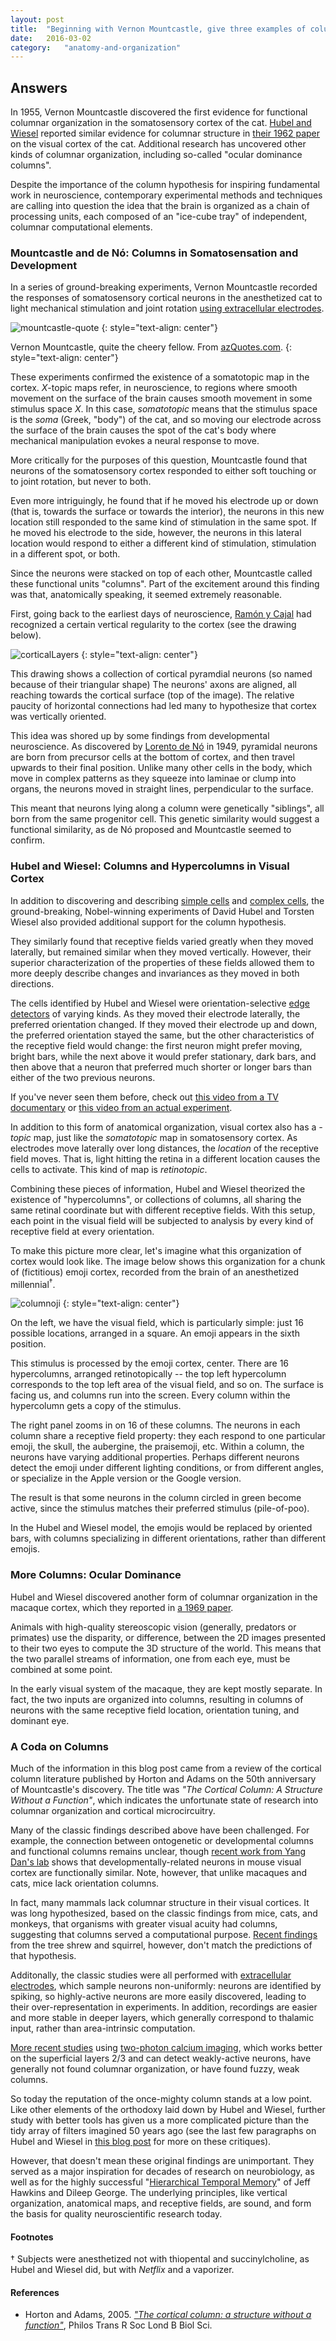 ```yaml
---
layout: post
title:	"Beginning with Vernon Mountcastle, give three examples of columnar organization in different cortical areas."
date:	2016-03-02
category:	"anatomy-and-organization"
---
```

## Answers

In 1955, Vernon Mountcastle discovered the first evidence
for functional columnar organization in the
somatosensory cortex of the cat.
[Hubel and Wiesel]({{site.baseurl}}/92vii)
reported similar evidence for columnar structure in
[their 1962 paper]({{site.baseurl}}/02)
on the visual cortex of the cat.
Additional research has uncovered other kinds of columnar organization,
including so-called "ocular dominance columns".

Despite the importance of the column hypothesis for inspiring
fundamental work in neuroscience,
contemporary experimental methods and techniques
are calling into question
the idea that the brain is organized as
a chain of processing units, each composed of
an "ice-cube tray" of independent, columnar computational elements.

### Mountcastle and de Nó: Columns in Somatosensation and Development

In a series of ground-breaking experiments,
Vernon Mountcastle recorded the responses of
somatosensory cortical neurons in the anesthetized cat
to light mechanical stimulation and joint rotation
[using extracellular electrodes]({{site.baseurl}}/80).

![mountcastle-quote]
{: style="text-align: center"}

Vernon Mountcastle, quite the cheery fellow.
From [azQuotes.com](http://www.azquotes.com/).
{: style="text-align: center"}

These experiments confirmed the existence of a somatotopic map
in the cortex.
*X*-topic maps refer, in neuroscience, to regions where
smooth movement on the surface of the brain
causes smooth movement in some stimulus space *X*.
In this case, *somatotopic* means that the stimulus space
is the *soma* (Greek, "body") of the cat, and so moving our electrode across
the surface of the brain causes the spot of the cat's body where mechanical
manipulation evokes a neural response to move.

More critically for the purposes of this question,
Mountcastle found that neurons of the somatosensory cortex
responded to either soft touching or to joint rotation,
but never to both.

Even more intriguingly,
he found that if he moved his electrode up or down
(that is, towards the surface or towards the interior),
the neurons in this new location still responded to
the same kind of stimulation in the same spot.
If he moved his electrode to the side, however,
the neurons in this lateral location would respond to
either a different kind of stimulation,
stimulation in a different spot, or both.

Since the neurons were stacked on top of each other,
Mountcastle called these functional units "columns".
Part of the excitement around this finding was that,
anatomically speaking, it seemed extremely reasonable.

First, going back to the earliest days of neuroscience,
[Ramón y Cajal]({{site.baseurl}}/92i)
had recognized a certain vertical regularity to the cortex
(see the drawing below).

![corticalLayers]
{: style="text-align: center"}

This drawing shows a collection of
cortical pyramdial neurons (so named because of their triangular shape)
The neurons' axons are aligned, all reaching towards the
cortical surface (top of the image).
The relative paucity of horizontal connections
had led many to hypothesize that cortex was vertically oriented.

This idea was shored up by some findings from developmental neuroscience.
As discovered by
[Lorento de Nó](https://en.wikipedia.org/wiki/Rafael_Lorente_de_N%C3%B3)
in 1949,
pyramidal neurons are born from precursor cells at the bottom of cortex,
and then travel upwards to their final position.
Unlike many other cells in the body, which move in complex patterns
as they squeeze into laminae or clump into organs,
the neurons moved in straight lines, perpendicular to the surface.

This meant that neurons lying along a column
were genetically "siblings",
all born from the same progenitor cell.
This genetic similarity would suggest a functional similarity,
as de Nó proposed and Mountcastle seemed to confirm.

### Hubel and Wiesel: Columns and Hypercolumns in Visual Cortex

In addition to discovering and describing
[simple cells]({{site.baseurl}}/92vii)
and
[complex cells]({{site.baseurl}}/02),
the ground-breaking, Nobel-winning experiments of
David Hubel and Torsten Wiesel
also provided additional support
for the column hypothesis.

They similarly found that
receptive fields varied greatly when they moved laterally,
but remained similar when they moved vertically.
However, their superior characterization of the properties of these fields
allowed them to more deeply describe changes and invariances as they moved
in both directions.

The cells identified by Hubel and Wiesel were orientation-selective
[edge detectors]({{site.baseurl}}/50)
of varying kinds.
As they moved their electrode laterally, the preferred orientation changed.
If they moved their electrode up and down, the preferred orientation stayed the same,
but the other characteristics of the receptive field would change:
the first neuron might prefer moving, bright bars,
while the next above it would prefer stationary, dark bars,
and then above that a neuron that preferred much shorter or longer bars
than either of the two previous neurons.

If you've never seen them before, check out
[this video from a TV documentary](https://www.youtube.com/watch?v=IOHayh06LJ4)
or
[this video from an actual experiment](https://www.youtube.com/watch?v=8VdFf3egwfg).

In addition to this form of anatomical organization,
visual cortex also has a *-topic* map,
just like the *somatotopic* map in somatosensory cortex.
As electrodes move laterally over long distances,
the *location* of the receptive field moves.
That is, light hitting the retina in a different location
causes the cells to activate.
This kind of map is *retinotopic*.

Combining these pieces of information,
Hubel and Wiesel theorized the existence of "hypercolumns",
or collections of columns, all sharing the same retinal coordinate
but with different receptive fields.
With this setup, each point in the visual field will be subjected to analysis
by every kind of receptive field at every orientation.

To make this picture more clear, let's imagine what this organization
of cortex would look like.
The image below shows this organization for a chunk of (fictitious)
emoji cortex, recorded from the brain of an anesthetized millennial<sup>†</sup>.

![columnoji]
{: style="text-align: center"}

On the left, we have the visual field,
which is particularly simple:
just 16 possible locations, arranged in a square.
An emoji appears in the sixth position.

This stimulus is processed by the emoji cortex, center.
There are 16 hypercolumns, arranged retinotopically --
the top left hypercolumn corresponds to the top left
area of the visual field, and so on.
The surface is facing us, and columns run into the screen.
Every column within the hypercolumn gets a copy of the stimulus.

The right panel zooms in on 16 of these columns.
The neurons in each column share a receptive field property:
they each respond to one particular emoji,
the skull, the aubergine, the praisemoji, etc.
Within a column, the neurons have varying additional properties.
Perhaps different neurons detect the emoji under different lighting conditions,
or from different angles,
or specialize in the Apple version or the Google version.

The result is that some neurons in the column circled in green
become active, since the stimulus matches their preferred stimulus
(pile-of-poo).

In the Hubel and Wiesel model,
the emojis would be replaced by oriented bars,
with columns specializing in different orientations,
rather than different emojis.

### More Columns: Ocular Dominance

Hubel and Wiesel discovered another form of columnar organization
in the macaque cortex, which they reported in
[a 1969 paper](http://hubel.med.harvard.edu/papers/HubelWiesel1969Nature.pdf).

Animals with high-quality stereoscopic vision
(generally, predators or primates)
use the disparity, or difference, between the 2D images presented to their two eyes
to compute the 3D structure of the world.
This means that the two parallel streams of information,
one from each eye, must be combined at some point.

In the early visual system of the macaque, they are kept mostly separate.
In fact, the two inputs are organized into columns,
resulting in columns of neurons with the same receptive field location,
orientation tuning, and dominant eye.

### A Coda on Columns

Much of the information in this blog post came from a review of the
cortical column literature published by Horton and Adams
on the 50th anniversary of Mountcastle's discovery.
The title was *"The Cortical Column: A Structure Without a Function"*,
which indicates the unfortunate state of research into columnar
organization and cortical microcircuitry.

Many of the classic findings described above have been challenged.
For example, the connection between ontogenetic or developmental columns
and functional columns remains unclear, though
[recent work from Yang Dan's lab](http://www.ncbi.nlm.nih.gov/pmc/articles/PMC3375857/)
shows that developmentally-related neurons
in mouse visual cortex are functionally similar.
Note, however, that unlike macaques and cats, mice lack orientation columns.

In fact, many mammals lack columnar structure in their visual cortices.
It was long hypothesized, based on the classic findings from mice, cats, and monkeys,
that organisms with greater visual acuity had columns,
suggesting that columns served a computational purpose.
[Recent findings](https://www.ncbi.nlm.nih.gov/pubmed/104776)
from the tree shrew and squirrel, however,
don't match the predictions of that hypothesis.

Additonally, the classic studies were all performed with
[extracellular electrodes]({{site.baseurl}}/80),
which sample neurons non-uniformly:
neurons are identified by spiking,
so highly-active neurons are more easily discovered,
leading to their over-representation in experiments.
In addition, recordings are easier and more stable
in deeper layers, which generally correspond to
thalamic input, rather than area-intrinsic computation.

[More recent studies](http://www.ncbi.nlm.nih.gov/pmc/articles/PMC1914403/)
using
[two-photon calcium imaging]({{site.baseurl}}/81),
which works better on the superficial layers 2/3
and can detect weakly-active neurons,
have generally not found columnar organization,
or have found fuzzy, weak columns.

So today the reputation of the once-mighty column stands at a low point.
Like other elements of the orthodoxy laid down by Hubel and Wiesel,
further study with better tools has given us a more complicated picture
than the tidy array of filters imagined 50 years ago
(see the last few paragraphs on Hubel and Wiesel in
[this blog post]({{site.baseurl}}/92vii)
for more on these critiques).

However, that doesn't mean these original findings are unimportant.
They served as a major inspiration for
decades of research on neurobiology,
as well as for the highly successful
"[Hierarchical Temporal Memory](https://en.wikipedia.org/wiki/Hierarchical_temporal_memory)"
of Jeff Hawkins and Dileep George.
The underlying principles,
like vertical organization, anatomical maps, and receptive fields,
are sound, and form the basis for quality neuroscientific research today.

#### Footnotes

† Subjects were anesthetized not with thiopental and succinylcholine, as Hubel and Wiesel did,
but with *Netflix* and a vaporizer.

#### References

* Horton and Adams, 2005.
[_"The cortical column: a structure without a function"_](https://www.ncbi.nlm.nih.gov/pmc/articles/PMC1569491/),
Philos Trans R Soc Lond B Biol Sci.


[mountcastle-quote]: {{site.imgurl}}/mountcastle-quote.jpg
[corticalLayers]: {{site.imgurl}}/corticalLayers.gif
[columnoji]: {{site.imgurl}}/columnoji.png
